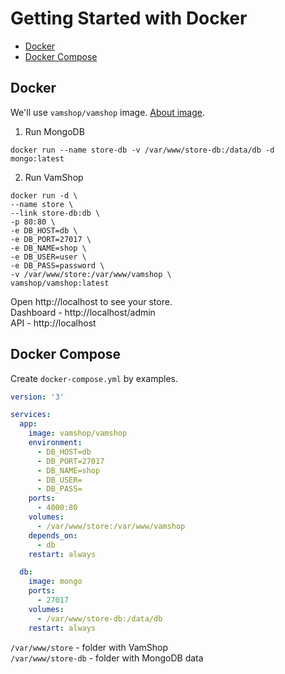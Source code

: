 # Getting Started with Docker

* [Docker](#docker)
* [Docker Compose](#docker-compose)

## Docker

We'll use `vamshop/vamshop` image. [About image](https://github.com/vamshop/docker-vamshop).

1. Run MongoDB
```shell
docker run --name store-db -v /var/www/store-db:/data/db -d mongo:latest
```

2. Run VamShop
```shell
docker run -d \
--name store \
--link store-db:db \
-p 80:80 \
-e DB_HOST=db \
-e DB_PORT=27017 \
-e DB_NAME=shop \
-e DB_USER=user \
-e DB_PASS=password \
-v /var/www/store:/var/www/vamshop \
vamshop/vamshop:latest
```

Open http://localhost to see your store.  
Dashboard - http://localhost/admin  
API - http://localhost

## Docker Compose

Create `docker-compose.yml` by examples.

```yml
version: '3'

services:
  app:
    image: vamshop/vamshop
    environment:
      - DB_HOST=db
      - DB_PORT=27017
      - DB_NAME=shop
      - DB_USER=
      - DB_PASS=
    ports:
      - 4000:80
    volumes:
      - /var/www/store:/var/www/vamshop
    depends_on:
      - db
    restart: always

  db:
    image: mongo
    ports:
      - 27017
    volumes:
      - /var/www/store-db:/data/db
    restart: always
```

`/var/www/store` - folder with VamShop  
`/var/www/store-db` - folder with MongoDB data
